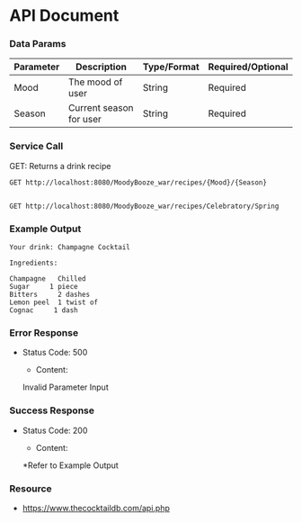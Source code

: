# API Document

### Data Params

| Parameter | Description| Type/Format | Required/Optional|
|------|------|-------|------|
|Mood|The mood of user| String | Required
|Season| Current season for user |String|  Required | 


### Service Call
GET:
Returns a drink recipe

    GET http://localhost:8080/MoodyBooze_war/recipes/{Mood}/{Season}


    GET http://localhost:8080/MoodyBooze_war/recipes/Celebratory/Spring



### Example Output
    Your drink: Champagne Cocktail
    
    Ingredients: 
    
    Champagne   Chilled 
    Sugar     1 piece 
    Bitters     2 dashes 
    Lemon peel  1 twist of 
    Cognac     1 dash


### Error Response
* Status Code: 500
    * Content:


    Invalid Parameter Input



### Success Response
* Status Code: 200
     * Content:
 
 
     *Refer to Example Output
     

### Resource
* https://www.thecocktaildb.com/api.php

